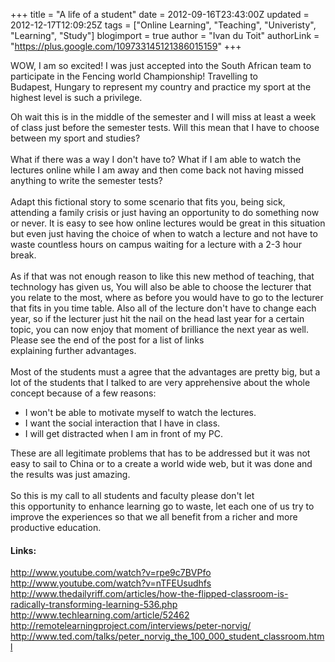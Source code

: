 +++
title = "A life of a student"
date = 2012-09-16T23:43:00Z
updated = 2012-12-17T12:09:25Z
tags = ["Online Learning", "Teaching", "Univeristy", "Learning", "Study"]
blogimport = true
author = "Ivan du Toit"
authorLink = "https://plus.google.com/109733145121386015159"
+++

WOW, I am so excited! I was just accepted into the South African team to participate in the Fencing world Championship!&nbsp;Travelling&nbsp;to Budapest,&nbsp;Hungary&nbsp;to represent my country and practice my sport at the highest level is such a&nbsp;privilege.<br /><div>Oh wait this is in the middle of the semester and I will miss at least a week of class just before the semester tests. Will this mean that I have to choose between my sport and studies?&nbsp;</div><div><br /><a name='more'></a></div><div>What if there was a way I don't have to? What if I am able to watch the lectures online while I am away and then come back not having missed anything to write the semester tests?</div><div><br /></div><div>Adapt this fictional story to some&nbsp;scenario&nbsp;that fits you, being sick, attending a family crisis or just having an&nbsp;opportunity&nbsp;to do something now or never. It is easy to see how online lectures would be great in this situation but even just having the choice of when to watch a lecture and not have to waste countless hours on campus waiting for a lecture with a 2-3 hour break.&nbsp;</div><div><br /></div><div>As if that was not enough reason to like this new method of teaching, that technology has given us, You will also be able to choose the lecturer that you relate to the most, where as before you would have to go to the lecturer that fits in you time table. Also all of the lecture don't have to change each year, so if the lecturer just hit the nail on the head last year for a certain topic, you can now enjoy that moment of brilliance the next year as well. Please see the end of the post for a list of links explaining&nbsp;further&nbsp;advantages.</div><div><br /></div><div>Most of the students must a agree that the advantages are pretty big, but a lot of the students that I talked to are very&nbsp;apprehensive&nbsp;about the whole concept because of a few reasons:</div><div><ul><li>I won't be able to motivate myself to watch the lectures.</li><li>I want the social interaction that I have in class.</li><li>I will get distracted when I am in front of my PC.</li></ul><div>These are all legitimate problems that has to be addressed but it was not easy to sail to China or to a create a world wide web, but it was done and the results was just amazing.</div></div><div><br /></div><div>So this is my call to all students and faculty please don't let this&nbsp;opportunity&nbsp;to enhance learning go to waste, let each one of us try to improve the&nbsp;experiences&nbsp;so that we all&nbsp;benefit&nbsp;from a richer and more productive education.</div><h4>Links:</h4><a href="http://www.youtube.com/watch?v=rpe9c7BVPfo">http://www.youtube.com/watch?v=rpe9c7BVPfo</a> <br /><a href="http://www.youtube.com/watch?v=nTFEUsudhfs">http://www.youtube.com/watch?v=nTFEUsudhfs</a> <br /><a href="http://www.thedailyriff.com/articles/how-the-flipped-classroom-is-radically-transforming-learning-536.php">http://www.thedailyriff.com/articles/how-the-flipped-classroom-is-radically-transforming-learning-536.php</a> <br /><a href="http://www.techlearning.com/article/52462">http://www.techlearning.com/article/52462</a><br /><a href="http://remotelearningproject.com/interviews/peter-norvig/">http://remotelearningproject.com/interviews/peter-norvig/</a><br /><a href="http://www.ted.com/talks/peter_norvig_the_100_000_student_classroom.html">http://www.ted.com/talks/peter_norvig_the_100_000_student_classroom.html</a>
